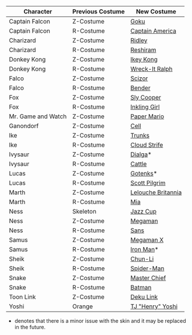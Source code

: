 | Character 		| Previous Costume 	| New Costume                                                             	|
|-----------		|------------------	|--------------	|
| Captain Falcon 	| Z-Costume        	| [Goku](http://forums.kc-mm.com/Gallery/BrawlView.php?Number=23665)              	|
| Captain Falcon	| R-Costume			| [Captain America](http://forums.kc-mm.com/Gallery/BrawlView.php?Number=25478)		|
| Charizard			| Z-Costume			| [Ridley](http://forums.kc-mm.com/Gallery/BrawlView.php?Number=12295)				|
| Charizard			| R-Costume			| [Reshiram](http://forums.kc-mm.com/Gallery/BrawlView.php?Number=27645)			|
| Donkey Kong		| Z-Costume			| [Ikey Kong](http://forums.kc-mm.com/Gallery/BrawlView.php?Number=27520)			|
| Donkey Kong		| R-Costume			| [Wreck-It Ralph](http://forums.kc-mm.com/Gallery/BrawlView.php?Number=31396)		|
| Falco				| Z-Costume			| [Scizor](http://forums.kc-mm.com/Gallery/BrawlView.php?Number=24085)				|
| Falco				| R-Costume			| [Bender](http://forums.kc-mm.com/Gallery/BrawlView.php?Number=27588)				|
| Fox				| Z-Costume			| [Sly Cooper](http://forums.kc-mm.com/Gallery/BrawlView.php?Number=19901)			|
| Fox				| R-Costume			| [Inkling Girl](http://forums.kc-mm.com/Gallery/BrawlView.php?Number=213846)		|
| Mr. Game and Watch| Z-Costume			| [Paper Mario](http://forums.kc-mm.com/Gallery/BrawlView.php?Number=23892)			|
| Ganondorf			| Z-Costume			| [Cell](http://forums.kc-mm.com/Gallery/BrawlView.php?Number=23529)				|
| Ike				| Z-Costume			| [Trunks](http://forums.kc-mm.com/Gallery/BrawlView.php?Number=22433)				|
| Ike				| R-Costume			| [Cloud Strife](http://forums.kc-mm.com/Gallery/BrawlView.php?Number=24702)		|
| Ivysaur			| Z-Costume			| [Dialga](http://forums.kc-mm.com/Gallery/BrawlView.php?Number=204789)*			|
| Ivysaur			| R-Costume			| [Cattle](http://forums.kc-mm.com/Gallery/BrawlView.php?Number=31298)				|
| Lucas				| Z-Costume			| [Gotenks](http://forums.kc-mm.com/Gallery/BrawlView.php?Number=28490)*			|
| Lucas				| R-Costume			| [Scott Pilgrim](http://forums.kc-mm.com/Gallery/BrawlView.php?Number=21896)		|
| Marth				| Z-Costume			| [Lelouche Britannia](http://forums.kc-mm.com/Gallery/BrawlView.php?Number=13961)	|
| Marth				| R-Costume			| [Mia](http://forums.kc-mm.com/Gallery/BrawlView.php?Number=35016)					|
| Ness           	| Skeleton         	| [Jazz Cup](http://forums.kc-mm.com/Gallery/BrawlView.php?Number=211602)         	|
| Ness				| Z-Costume			| [Megaman](http://forums.kc-mm.com/Gallery/BrawlView.php?Number=206078)			|
| Ness				| R-Costume			| [Sans](http://forums.kc-mm.com/Gallery/BrawlView.php?Number=211255)				|
| Samus				| Z-Costume			| [Megaman X](http://forums.kc-mm.com/Gallery/BrawlView.php?Number=31409)			|
| Samus				| R-Costume			| [Iron Man](http://forums.kc-mm.com/Gallery/BrawlView.php?Number=25726)*			|
| Sheik				| Z-Costume			| [Chun-Li](http://forums.kc-mm.com/Gallery/BrawlView.php?Number=25891)				|
| Sheik				| R-Costume			| [Spider-Man](http://forums.kc-mm.com/Gallery/BrawlView.php?Number=20484)			|
| Snake				| Z-Costume			| [Master Chief](http://forums.kc-mm.com/Gallery/BrawlView.php?Number=31965)		|
| Snake				| R-Costume			| [Batman](http://forums.kc-mm.com/Gallery/BrawlView.php?Number=34346)				|
| Toon Link			| Z-Costume			| [Deku Link](http://forums.kc-mm.com/Gallery/BrawlView.php?Number=21592)			|
| Yoshi          	| Orange           	| [TJ "Henry" Yoshi](http://forums.kc-mm.com/Gallery/BrawlView.php?Number=211930) 	|

* denotes that there is a minor issue with the skin and it may be replaced in the future.